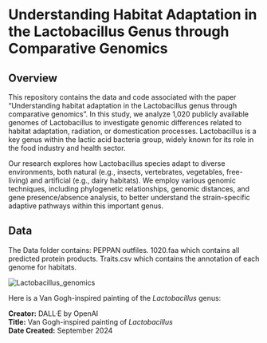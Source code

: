 # Understanding Habitat Adaptation in the Lactobacillus Genus through Comparative Genomics

## Overview

This repository contains the data and code associated with the paper “Understanding habitat adaptation in the Lactobacillus genus through comparative genomics”. In this study, we analyze 1,020 publicly available genomes of Lactobacillus to investigate genomic differences related to habitat adaptation, radiation, or domestication processes. Lactobacillus is a key genus within the lactic acid bacteria group, widely known for its role in the food industry and health sector.

Our research explores how Lactobacillus species adapt to diverse environments, both natural (e.g., insects, vertebrates, vegetables, free-living) and artificial (e.g., dairy habitats). We employ various genomic techniques, including phylogenetic relationships, genomic distances, and gene presence/absence analysis, to better understand the strain-specific adaptive pathways within this important genus.


## Data
The Data folder contains:
PEPPAN outfiles. 
1020.faa which contains all predicted protein products. 
Traits.csv which contains the annotation of each genome for habitats.

![Lactobacillus_genomics](https://github.com/user-attachments/assets/8ff6b977-0c4f-40c5-9602-99c75428ba8b)

Here is a Van Gogh-inspired painting of the *Lactobacillus* genus:

**Creator:** DALL·E by OpenAI  
**Title:** Van Gogh-inspired painting of *Lactobacillus*  
**Date Created:** September 2024  
